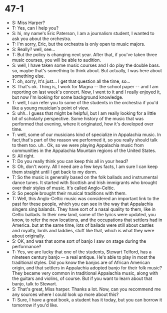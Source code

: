 # 47-1
+ S: Miss Harper?
+ T: Yes, can I help you?
+ S: hi, my name's Eric Paterson,  I am a journalism student, I wanted to ask you about the orchestra.
+ T: I'm sorry, Eric, but the orchestra is only open to music majors.
+ S: Really? well, see...
+ T: But the policy is changing next year. After that, if you've taken three music courses, you will be able to audition.
+ S: well, I have taken some music courses and I do play the double bass. so, maybe that's something to think about. But actually, I was here about something else.
+ T: oh, sorry, It's just... I get that question all the time, so...
+ S: That's ok. Thing is, I work for Magna -- the school paper -- and I am reporting on last week's concert. Now, I went to it and I really enjoyed it, but now I'm looking for some background knowledge.
+ T: well, I can refer you to some of the students in the orchestra if you'd like a young musician's point of view.
+ S: uhh.. I guess that might be helpful, but I am really looking for a little bit of scholarly perspective. Some history of the music that was performed that evening, where it originated, how it's developed over time.
+ T: well, some of our musicians kind of specialize in Appalachia music. In fact,that's part of the reason we performed it, so you really should talk to them too. uh.. Ok, so we were playing Appalachia music from communities in the Appalachia Mountain regions of the United States.
+ S: All right.
+ T: Do you really think you can keep this all in your head?
+ S: Oh, don't worry. All I need are a few keys facts, I am sure I can keep them straight until I get back to my dorm.
+ T: So the music is generally based on the folk ballads and instrumental dance tunes. It started with Scottish and Irish immigrants who brought over their styles of music. It's called Anglo-Celtic.
+ S: So people brought their musical traditions with them.
+ T: Well, this Anglo-Celtic music was considered an important link to the past for these people, which you can see in the way that Appalachia singers sing balands. They have sort of a nasal quality to them, like in Celtic ballads. In their new land, some of the lyrics were updated, you know, to refer the new locations, and the occupations that settlers had in America. but at the same time, lots of ballads were still about castles and royalty, lords and laddies, stuff like that, which is what they were about originally.
+ S: OK, and was that some sort of banjo I saw on stage during the performance?
+ T: Yes, we are lucky that one of the students, Stewart Telford, has a nineteen century banjo -- a real antique. He's able to play in most the traditional styles. Did you know the banjos are of African American origin, and that settlers in Appalachia adopted banjo for their folk music? They became very common in traditional Appalachia music, along with the guitars and violins, of course. But if you want to learn about that banjo, talk to Stewart.
+ S: That's great, Miss harper. Thanks a lot. Now, can you recommend me any sources where I could look up more about this?
+ T: Sure, I have a great book, a student has it today, but you can borrow it tomorrow if you'd like.